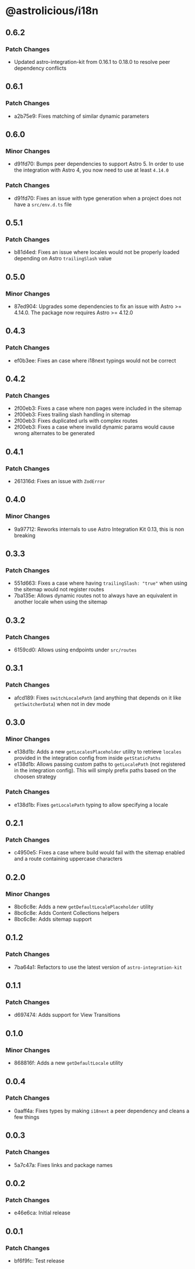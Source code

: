 # @astrolicious/i18n

## 0.6.2

### Patch Changes

- Updated astro-integration-kit from 0.16.1 to 0.18.0 to resolve peer dependency conflicts

## 0.6.1

### Patch Changes

- a2b75e9: Fixes matching of similar dynamic parameters

## 0.6.0

### Minor Changes

- d91fd70: Bumps peer dependencies to support Astro 5. In order to use the integration with Astro 4, you now need to use at least `4.14.0`

### Patch Changes

- d91fd70: Fixes an issue with type generation when a project does not have a `src/env.d.ts` file

## 0.5.1

### Patch Changes

- b81d4ed: Fixes an issue where locales would not be properly loaded depending on Astro `trailingSlash` value

## 0.5.0

### Minor Changes

- 87ed904: Upgrades some dependencies to fix an issue with Astro >= 4.14.0. The package now requires Astro >= 4.12.0

## 0.4.3

### Patch Changes

- ef0b3ee: Fixes an case where i18next typings would not be correct

## 0.4.2

### Patch Changes

- 2f00eb3: Fixes a case where non pages were included in the sitemap
- 2f00eb3: Fixes trailing slash handling in sitemap
- 2f00eb3: Fixes duplicated urls with complex routes
- 2f00eb3: Fixes a case where invalid dynamic params would cause wrong alternates to be generated

## 0.4.1

### Patch Changes

- 261316d: Fixes an issue with `ZodError`

## 0.4.0

### Minor Changes

- 9a97712: Reworks internals to use Astro Integration Kit 0.13, this is non breaking

## 0.3.3

### Patch Changes

- 551d663: Fixes a case where having `trailingSlash: "true"` when using the sitemap would not register routes
- 7ba135e: Allows dynamic routes not to always have an equivalent in another locale when using the sitemap

## 0.3.2

### Patch Changes

- 6159cd0: Allows using endpoints under `src/routes`

## 0.3.1

### Patch Changes

- afcd189: Fixes `switchLocalePath` (and anything that depends on it like `getSwitcherData`) when not in dev mode

## 0.3.0

### Minor Changes

- e138d1b: Adds a new `getLocalesPlaceholder` utility to retrieve `locales` provided in the integration config from inside `getStaticPaths`
- e138d1b: Allows passing custom paths to `getLocalePath` (not registered in the integration config). This will simply prefix paths based on the choosen strategy

### Patch Changes

- e138d1b: Fixes `getLocalePath` typing to allow specifying a locale

## 0.2.1

### Patch Changes

- c4950e5: Fixes a case where build would fail with the sitemap enabled and a route containing uppercase characters

## 0.2.0

### Minor Changes

- 8bc6c8e: Adds a new `getDefaultLocalePlaceholder` utility
- 8bc6c8e: Adds Content Collections helpers
- 8bc6c8e: Adds sitemap support

## 0.1.2

### Patch Changes

- 7ba64a1: Refactors to use the latest version of `astro-integration-kit`

## 0.1.1

### Patch Changes

- d697474: Adds support for View Transitions

## 0.1.0

### Minor Changes

- 868816f: Adds a new `getDefaultLocale` utility

## 0.0.4

### Patch Changes

- 0aaff4a: Fixes types by making `i18next` a peer dependency and cleans a few things

## 0.0.3

### Patch Changes

- 5a7c47a: Fixes links and package names

## 0.0.2

### Patch Changes

- e46e6ca: Initial release

## 0.0.1

### Patch Changes

- bf6f9fc: Test release

